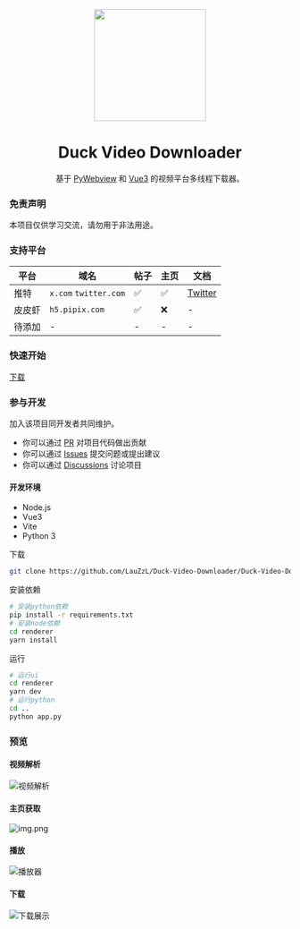 <img style="display: block; margin: 0 auto; " src="https://s21.ax1x.com/2024/06/30/pkc3qSJ.png" width="200" height="200" />

<h1 style="text-align: center;">Duck Video Downloader</h1>

<p style="text-align: center;">基于 <a href="https://pywebview.flowrl.com/" target="_blank">PyWebview</a> 和 <a href="https://vuejs.org/" target="_blank">Vue3</a> 的视频平台多线程下载器。</p>

### 免责声明

本项目仅供学习交流，请勿用于非法用途。

### 支持平台

| 平台 | 域名 | 帖子 | 主页 | 文档 |
| --- | --- | --- | --- | --- |
| 推特 | `x.com` `twitter.com` | ✅ | ✅ | [Twitter](/wiki/twitter.md) |
| 皮皮虾 | `h5.pipix.com` | ✅ | ❌ | - |
| 待添加 | - | - | - | - |


### 快速开始

[下载](https://github.com/LauZzL/Duck-Video-Downloader/releases)

### 参与开发

加入该项目同开发者共同维护。

- 你可以通过 [PR](https://github.com/LauZzL/Duck-Video-Downloader/pulls) 对项目代码做出贡献
- 你可以通过 [Issues](https://github.com/LauZzL/Duck-Video-Downloader/issues) 提交问题或提出建议
- 你可以通过 [Discussions](https://github.com/LauZzL/Duck-Video-Downloader/discussions) 讨论项目

#### 开发环境

- Node.js
- Vue3
- Vite
- Python 3

下载

```bash
git clone https://github.com/LauZzL/Duck-Video-Downloader/Duck-Video-Downloader.git
```

安装依赖

```bash
# 安装python依赖
pip install -r requirements.txt
# 安装node依赖
cd renderer
yarn install
```

运行

```bash
# 运行ui
cd renderer
yarn dev
# 运行python
cd ..
python app.py
```

### 预览

#### 视频解析

![视频解析](https://s21.ax1x.com/2024/06/30/pkc89YD.png)

#### 主页获取

![img.png](https://s21.ax1x.com/2024/06/30/pkc8iSH.png)

#### 播放

![播放器](https://s21.ax1x.com/2024/06/30/pkc8AOI.png)

#### 下载

![下载展示](https://s21.ax1x.com/2024/06/30/pkc8Vmt.png)